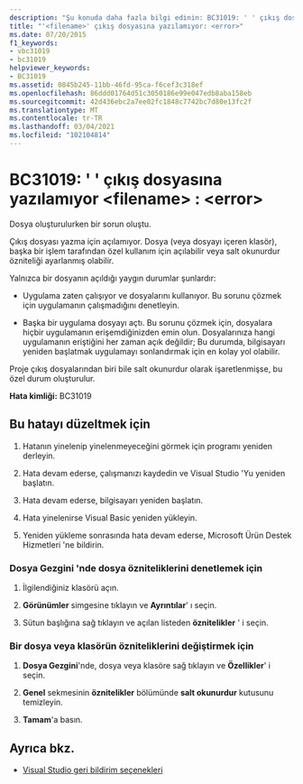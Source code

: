 ```yaml
---
description: "Şu konuda daha fazla bilgi edinin: BC31019: ' ' çıkış dosyasına yazılamıyor <filename> : <error>"
title: "'<filename>' çıkış dosyasına yazılamıyor: <error>"
ms.date: 07/20/2015
f1_keywords:
- vbc31019
- bc31019
helpviewer_keywords:
- BC31019
ms.assetid: 0845b245-11bb-46fd-95ca-f6cef3c318ef
ms.openlocfilehash: 86ddd01764d51c3050186e99e047edb8aba158eb
ms.sourcegitcommit: 42d436ebc2a7ee02fc1848c7742bc7d80e13fc2f
ms.translationtype: MT
ms.contentlocale: tr-TR
ms.lasthandoff: 03/04/2021
ms.locfileid: "102104814"
---
```

# <a name="bc31019-unable-to-write-to-output-file-filename-error"></a>BC31019: ' ' çıkış dosyasına yazılamıyor \<filename> : \<error>

Dosya oluşturulurken bir sorun oluştu.

 Çıkış dosyası yazma için açılamıyor. Dosya (veya dosyayı içeren klasör), başka bir işlem tarafından özel kullanım için açılabilir veya salt okunurdur özniteliği ayarlanmış olabilir.

 Yalnızca bir dosyanın açıldığı yaygın durumlar şunlardır:

- Uygulama zaten çalışıyor ve dosyalarını kullanıyor. Bu sorunu çözmek için uygulamanın çalışmadığını denetleyin.

- Başka bir uygulama dosyayı açtı. Bu sorunu çözmek için, dosyalara hiçbir uygulamanın erişemdiğinizden emin olun. Dosyalarınıza hangi uygulamanın eriştiğini her zaman açık değildir; Bu durumda, bilgisayarı yeniden başlatmak uygulamayı sonlandırmak için en kolay yol olabilir.

 Proje çıkış dosyalarından biri bile salt okunurdur olarak işaretlenmişse, bu özel durum oluşturulur.

 **Hata kimliği:** BC31019

## <a name="to-correct-this-error"></a>Bu hatayı düzeltmek için

1. Hatanın yinelenip yinelenmeyeceğini görmek için programı yeniden derleyin.

2. Hata devam ederse, çalışmanızı kaydedin ve Visual Studio 'Yu yeniden başlatın.

3. Hata devam ederse, bilgisayarı yeniden başlatın.

4. Hata yinelenirse Visual Basic yeniden yükleyin.

5. Yeniden yükleme sonrasında hata devam ederse, Microsoft Ürün Destek Hizmetleri 'ne bildirin.

### <a name="to-check-file-attributes-in-file-explorer"></a>Dosya Gezgini 'nde dosya özniteliklerini denetlemek için

1. İlgilendiğiniz klasörü açın.

2. **Görünümler** simgesine tıklayın ve **Ayrıntılar**' ı seçin.

3. Sütun başlığına sağ tıklayın ve açılan listeden **öznitelikler** ' i seçin.

### <a name="to-change-the-attributes-of-a-file-or-folder"></a>Bir dosya veya klasörün özniteliklerini değiştirmek için

1. **Dosya Gezgini**'nde, dosya veya klasöre sağ tıklayın ve **Özellikler**' i seçin.

2. **Genel** sekmesinin **öznitelikler** bölümünde **salt okunurdur** kutusunu temizleyin.

3. **Tamam**'a basın.

## <a name="see-also"></a>Ayrıca bkz.

- [Visual Studio geri bildirim seçenekleri](/visualstudio/ide/feedback-options)

